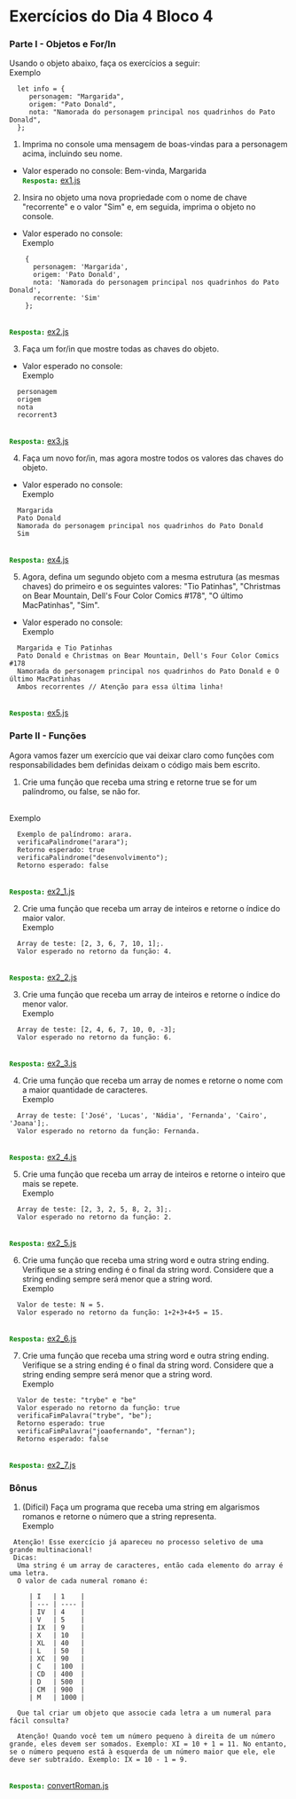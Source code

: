 # Exercícios do Dia 4 Bloco 4

### Parte I - Objetos e For/In

Usando o objeto abaixo, faça os exercícios a seguir:
<br>Exemplo

```
  let info = {
     personagem: "Margarida",
     origem: "Pato Donald",
     nota: "Namorada do personagem principal nos quadrinhos do Pato Donald",
  };
```

1. Imprima no console uma mensagem de boas-vindas para a personagem acima, incluindo seu nome.

- Valor esperado no console: Bem-vinda, Margarida
  <br><span style="color:green" >**`Resposta:`**</span> [ex1.js](https://github.com/IvanildoCandido/trybe-exercises/blob/master/block_04/day_4/ex1.js 'ex1.js')

2. Insira no objeto uma nova propriedade com o nome de chave "recorrente" e o valor "Sim" e, em seguida, imprima o objeto no console.

- Valor esperado no console:
  <br>Exemplo

```
    {
      personagem: 'Margarida',
      origem: 'Pato Donald',
      nota: 'Namorada do personagem principal nos quadrinhos do Pato Donald',
      recorrente: 'Sim'
    };
```

<br><span style="color:green" >**`Resposta:`**</span> [ex2.js](https://github.com/IvanildoCandido/trybe-exercises/blob/master/block_04/day_4/ex2.js 'ex2.js')

3. Faça um for/in que mostre todas as chaves do objeto.

- Valor esperado no console:
  <br>Exemplo

```
  personagem
  origem
  nota
  recorrent3
```

<br><span style="color:green" >**`Resposta:`**</span> [ex3.js](https://github.com/IvanildoCandido/trybe-exercises/blob/master/block_04/day_4/ex3.js 'ex3.js')

4. Faça um novo for/in, mas agora mostre todos os valores das chaves do objeto.

- Valor esperado no console:
  <br>Exemplo

```
  Margarida
  Pato Donald
  Namorada do personagem principal nos quadrinhos do Pato Donald
  Sim
```

<br><span style="color:green" >**`Resposta:`**</span> [ex4.js](https://github.com/IvanildoCandido/trybe-exercises/blob/master/block_04/day_4/ex4.js 'ex4.js')

5. Agora, defina um segundo objeto com a mesma estrutura (as mesmas chaves) do primeiro e os seguintes valores: "Tio Patinhas", "Christmas on Bear Mountain, Dell's Four Color Comics #178", "O último MacPatinhas", "Sim".

- Valor esperado no console:
  <br>Exemplo

```
  Margarida e Tio Patinhas
  Pato Donald e Christmas on Bear Mountain, Dell's Four Color Comics #178
  Namorada do personagem principal nos quadrinhos do Pato Donald e O último MacPatinhas
  Ambos recorrentes // Atenção para essa última linha!
```

<br><span style="color:green" >**`Resposta:`**</span> [ex5.js](https://github.com/IvanildoCandido/trybe-exercises/blob/master/block_04/day_4/ex5.js 'ex5.js')

### Parte II - Funções

Agora vamos fazer um exercício que vai deixar claro como funções com responsabilidades bem definidas deixam o código mais bem escrito.

1. Crie uma função que receba uma string e retorne true se for um palíndromo, ou false, se não for.

<br>Exemplo

```
  Exemplo de palíndromo: arara.
  verificaPalindrome("arara");
  Retorno esperado: true
  verificaPalindrome("desenvolvimento");
  Retorno esperado: false
```

<br><span style="color:green" >**`Resposta:`**</span> [ex2_1.js](https://github.com/IvanildoCandido/trybe-exercises/blob/master/block_04/day_4/ex2_1.js 'ex2_1.js')

2. Crie uma função que receba um array de inteiros e retorne o índice do maior valor.
   <br>Exemplo

```
  Array de teste: [2, 3, 6, 7, 10, 1];.
  Valor esperado no retorno da função: 4.
```

<br><span style="color:green" >**`Resposta:`**</span> [ex2_2.js](https://github.com/IvanildoCandido/trybe-exercises/blob/master/block_04/day_4/ex2_2.js 'ex2_2.js')

3. Crie uma função que receba um array de inteiros e retorne o índice do menor valor.
   <br>Exemplo

```
  Array de teste: [2, 4, 6, 7, 10, 0, -3];
  Valor esperado no retorno da função: 6.
```

<br><span style="color:green" >**`Resposta:`**</span> [ex2_3.js](https://github.com/IvanildoCandido/trybe-exercises/blob/master/block_04/day_4/ex2_3.js 'ex2_3.js')

4. Crie uma função que receba um array de nomes e retorne o nome com a maior quantidade de caracteres.
   <br>Exemplo

```
  Array de teste: ['José', 'Lucas', 'Nádia', 'Fernanda', 'Cairo', 'Joana'];.
  Valor esperado no retorno da função: Fernanda.
```

<br><span style="color:green" >**`Resposta:`**</span> [ex2_4.js](https://github.com/IvanildoCandido/trybe-exercises/blob/master/block_04/day_4/ex2_4.js 'ex2_4.js')

5. Crie uma função que receba um array de inteiros e retorne o inteiro que mais se repete.
   <br>Exemplo

```
  Array de teste: [2, 3, 2, 5, 8, 2, 3];.
  Valor esperado no retorno da função: 2.
```

<br><span style="color:green" >**`Resposta:`**</span> [ex2_5.js](https://github.com/IvanildoCandido/trybe-exercises/blob/master/block_04/day_4/ex2_5.js 'ex2_5.js')

6. Crie uma função que receba uma string word e outra string ending. Verifique se a string ending é o final da string word. Considere que a string ending sempre será menor que a string word.
   <br>Exemplo

```
  Valor de teste: N = 5.
  Valor esperado no retorno da função: 1+2+3+4+5 = 15.

```

<br><span style="color:green" >**`Resposta:`**</span> [ex2_6.js](https://github.com/IvanildoCandido/trybe-exercises/blob/master/block_04/day_4/ex2_6.js 'ex2_6.js')

7. Crie uma função que receba uma string word e outra string ending. Verifique se a string ending é o final da string word. Considere que a string ending sempre será menor que a string word.
   <br>Exemplo

```
  Valor de teste: "trybe" e "be"
  Valor esperado no retorno da função: true
  verificaFimPalavra("trybe", "be");
  Retorno esperado: true
  verificaFimPalavra("joaofernando", "fernan");
  Retorno esperado: false

```

<br><span style="color:green" >**`Resposta:`**</span> [ex2_7.js](https://github.com/IvanildoCandido/trybe-exercises/blob/master/block_04/day_4/ex2_7.js 'ex2_7.js')

### Bônus

1. (Difícil) Faça um programa que receba uma string em algarismos romanos e retorne o número que a string representa.
   <br>Exemplo

```
 Atenção! Esse exercício já apareceu no processo seletivo de uma grande multinacional!
 Dicas:
  Uma string é um array de caracteres, então cada elemento do array é uma letra.
  O valor de cada numeral romano é:

     | I   | 1    |
     | --- | ---- |
     | IV  | 4    |
     | V   | 5    |
     | IX  | 9    |
     | X   | 10   |
     | XL  | 40   |
     | L   | 50   |
     | XC  | 90   |
     | C   | 100  |
     | CD  | 400  |
     | D   | 500  |
     | CM  | 900  |
     | M   | 1000 |

  Que tal criar um objeto que associe cada letra a um numeral para fácil consulta?

  Atenção! Quando você tem um número pequeno à direita de um número grande, eles devem ser somados. Exemplo: XI = 10 + 1 = 11. No entanto, se o número pequeno está à esquerda de um número maior que ele, ele deve ser subtraído. Exemplo: IX = 10 - 1 = 9.

```

<br><span style="color:green" >**`Resposta:`**</span> [convertRoman.js](https://github.com/IvanildoCandido/trybe-exercises/blob/master/block_04/day_4/convertRoman.js 'convertRoman.js')
